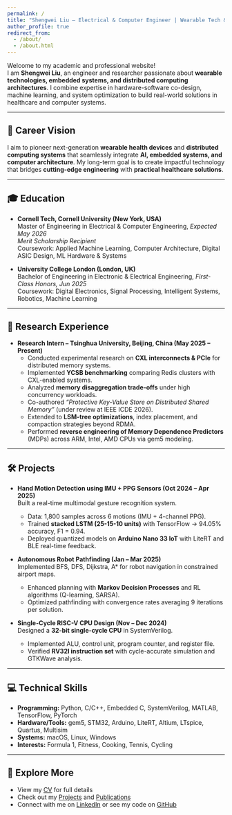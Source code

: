 ```yaml
---
permalink: /
title: "Shengwei Liu – Electrical & Computer Engineer | Wearable Tech & Distributed Systems Researcher"
author_profile: true
redirect_from: 
  - /about/
  - /about.html
---
```


Welcome to my academic and professional website!  
I am **Shengwei Liu**, an engineer and researcher passionate about **wearable technologies, embedded systems, and distributed computing architectures**. I combine expertise in hardware-software co-design, machine learning, and system optimization to build real-world solutions in healthcare and computer systems.

---

## 🎯 Career Vision
I aim to pioneer next-generation **wearable health devices** and **distributed computing systems** that seamlessly integrate **AI, embedded systems, and computer architecture**. My long-term goal is to create impactful technology that bridges **cutting-edge engineering** with **practical healthcare solutions**.  

---

## 🎓 Education
- **Cornell Tech, Cornell University (New York, USA)**  
  Master of Engineering in Electrical & Computer Engineering, *Expected May 2026*  
  *Merit Scholarship Recipient*  
  Coursework: Applied Machine Learning, Computer Architecture, Digital ASIC Design, ML Hardware & Systems  

- **University College London (London, UK)**  
  Bachelor of Engineering in Electronic & Electrical Engineering, *First-Class Honors, Jun 2025*  
  Coursework: Digital Electronics, Signal Processing, Intelligent Systems, Robotics, Machine Learning  

---

## 🔬 Research Experience
- **Research Intern – Tsinghua University, Beijing, China (May 2025 – Present)**  
  - Conducted experimental research on **CXL interconnects & PCIe** for distributed memory systems.  
  - Implemented **YCSB benchmarking** comparing Redis clusters with CXL-enabled systems.  
  - Analyzed **memory disaggregation trade-offs** under high concurrency workloads.  
  - Co-authored *“Protective Key-Value Store on Distributed Shared Memory”* (under review at IEEE ICDE 2026).  
  - Extended to **LSM-tree optimizations**, index placement, and compaction strategies beyond RDMA.  
  - Performed **reverse engineering of Memory Dependence Predictors** (MDPs) across ARM, Intel, AMD CPUs via gem5 modeling.  

---

## 🛠️ Projects
- **Hand Motion Detection using IMU + PPG Sensors (Oct 2024 – Apr 2025)**  
  Built a real-time multimodal gesture recognition system.  
  - Data: 1,800 samples across 6 motions (IMU + 4-channel PPG).  
  - Trained **stacked LSTM (25-15-10 units)** with TensorFlow → 94.05% accuracy, F1 = 0.94.  
  - Deployed quantized models on **Arduino Nano 33 IoT** with LiteRT and BLE real-time feedback.  

- **Autonomous Robot Pathfinding (Jan – Mar 2025)**  
  Implemented BFS, DFS, Dijkstra, A* for robot navigation in constrained airport maps.  
  - Enhanced planning with **Markov Decision Processes** and RL algorithms (Q-learning, SARSA).  
  - Optimized pathfinding with convergence rates averaging 9 iterations per solution.  

- **Single-Cycle RISC-V CPU Design (Nov – Dec 2024)**  
  Designed a **32-bit single-cycle CPU** in SystemVerilog.  
  - Implemented ALU, control unit, program counter, and register file.  
  - Verified **RV32I instruction set** with cycle-accurate simulation and GTKWave analysis.  

---

## 💻 Technical Skills
- **Programming:** Python, C/C++, Embedded C, SystemVerilog, MATLAB, TensorFlow, PyTorch  
- **Hardware/Tools:** gem5, STM32, Arduino, LiteRT, Altium, LTspice, Quartus, Multisim  
- **Systems:** macOS, Linux, Windows  
- **Interests:** Formula 1, Fitness, Cooking, Tennis, Cycling  

---

## 📄 Explore More
- View my [CV](/cv/) for full details  
- Check out my [Projects](/portfolio/) and [Publications](/publications/)  
- Connect with me on [LinkedIn](https://www.linkedin.com/in/shengwei127/) or see my code on [GitHub](https://github.com/sl3597)  
